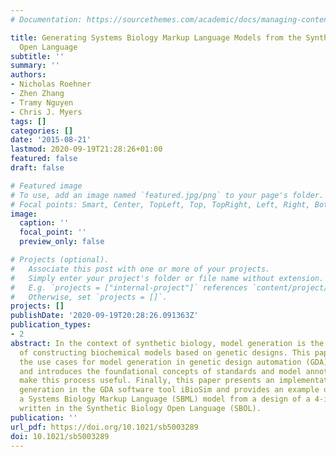```yaml
---
# Documentation: https://sourcethemes.com/academic/docs/managing-content/

title: Generating Systems Biology Markup Language Models from the Synthetic Biology
  Open Language
subtitle: ''
summary: ''
authors:
- Nicholas Roehner
- Zhen Zhang
- Tramy Nguyen
- Chris J. Myers
tags: []
categories: []
date: '2015-08-21'
lastmod: 2020-09-19T21:28:26+01:00
featured: false
draft: false

# Featured image
# To use, add an image named `featured.jpg/png` to your page's folder.
# Focal points: Smart, Center, TopLeft, Top, TopRight, Left, Right, BottomLeft, Bottom, BottomRight.
image:
  caption: ''
  focal_point: ''
  preview_only: false

# Projects (optional).
#   Associate this post with one or more of your projects.
#   Simply enter your project's folder or file name without extension.
#   E.g. `projects = ["internal-project"]` references `content/project/deep-learning/index.md`.
#   Otherwise, set `projects = []`.
projects: []
publishDate: '2020-09-19T20:28:26.091363Z'
publication_types:
- 2
abstract: In the context of synthetic biology, model generation is the automated process
  of constructing biochemical models based on genetic designs. This paper discusses
  the use cases for model generation in genetic design automation (GDA) software tools
  and introduces the foundational concepts of standards and model annotation that
  make this process useful. Finally, this paper presents an implementation of model
  generation in the GDA software tool iBioSim and provides an example of generating
  a Systems Biology Markup Language (SBML) model from a design of a 4-input AND sensor
  written in the Synthetic Biology Open Language (SBOL).
publication: ''
url_pdf: https://doi.org/10.1021/sb5003289
doi: 10.1021/sb5003289
---
```

